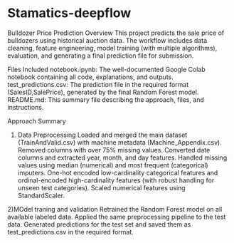 # Stamatics-deepflow
Bulldozer Price Prediction
Overview
This project predicts the sale price of bulldozers using historical auction data. The workflow includes data cleaning, feature engineering, model training (with multiple algorithms), evaluation, and generating a final prediction file for submission.

Files Included
notebook.ipynb: The well-documented Google Colab notebook containing all code, explanations, and outputs.
test_predictions.csv: The prediction file in the required format (SalesID,SalePrice), generated by the final Random Forest model.
README.md: This summary file describing the approach, files, and instructions.

Approach Summary
1) Data Preprocessing
Loaded and merged the main dataset (TrainAndValid.csv) with machine metadata (Machine_Appendix.csv).
Removed columns with over 75% missing values.
Converted date columns and extracted year, month, and day features.
Handled missing values using median (numerical) and most frequent (categorical) imputers.
One-hot encoded low-cardinality categorical features and ordinal-encoded high-cardinality features (with robust handling for unseen test categories).
Scaled numerical features using StandardScaler.

2)MOdel traning and validation 
Retrained the Random Forest model on all available labeled data.
Applied the same preprocessing pipeline to the test data.
Generated predictions for the test set and saved them as test_predictions.csv in the required format.


